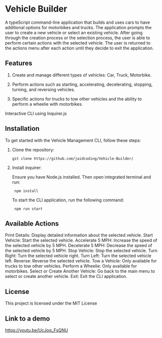 # Vehicle Builder

A typeScript command-line application that builds and uses cars to have additional options for motorbikes and trucks. The application prompts the user to create a new vehicle or select an existing vehicle. After going through the creation process or the selection process, the user is able to perform certain actions with the selected vehicle. The user is returned to the actions menu after each action until they decide to exit the application.

## Features
1. Create and manage different types of vehicles: Car, Truck, Motorbike.

2. Perform actions such as starting, accelerating, decelerating, stopping, turning, and reversing vehicles.

3. Specific actions for trucks to tow other vehicles and the ability to perform a wheelie with motorbikes.

Interactive CLI using Inquirer.js

## Installation
To get started with the Vehicle Management CLI, follow these steps:

1) Clone the repository:
    
    ```
    git clone https://github.com/jaidcoding/Vehicle-Builder/
    ```
    
2) Install inquirer:

    Ensure you have Node.js installed. Then open integrated terminal and run:
        
        npm install
        

    To start the CLI application, run the following command:

        npm run start

## Available Actions
Print Details: Display detailed information about the selected vehicle.
Start Vehicle: Start the selected vehicle.
Accelerate 5 MPH: Increase the speed of the selected vehicle by 5 MPH.
Decelerate 5 MPH: Decrease the speed of the selected vehicle by 5 MPH.
Stop Vehicle: Stop the selected vehicle.
Turn Right: Turn the selected vehicle right.
Turn Left: Turn the selected vehicle left.
Reverse: Reverse the selected vehicle.
Tow a Vehicle: Only available for trucks to tow other vehicles.
Perform a Wheelie: Only available for motorbikes.
Select or Create Another Vehicle: Go back to the main menu to select or create another vehicle.
Exit: Exit the CLI application.

## License
This project is licensed under the MIT License

## Link to a demo
https://youtu.be/UcJoq_FsQNU


